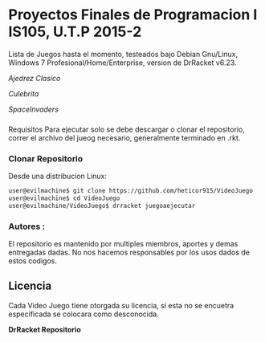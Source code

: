 # Proyectos Finales de Programacion I IS105, U.T.P 2015-2

Lista de Juegos hasta el momento, testeados bajo Debian Gnu/Linux, Windows 7 Profesional/Home/Enterprise, 
version de DrRacket v6.23.

*Ajedrez Clasico*

*Culebrita*

*SpaceInvaders*


### 
Requisitos
Para ejecutar solo se debe descargar o clonar el repositorio, correr el archivo del jueog necesario, generalmente terminado en .rkt.


### Clonar Repositorio
Desde una distribucion Linux:

```sh
user@evilmachine$ git clone https://github.com/heticor915/VideoJuego
user@evilmachine$ cd VideoJuego
user@evilmachine/VideoJuego$ drracket juegoaejecutar
```

### Autores :
El repositorio es mantenido por multiples miembros, aportes y demas entregadas dadas.
No nos hacemos responsables por los usos dados de estos codigos.

Licencia
----
Cada Video Juego tiene otorgada su licencia, si esta no se encuetra
especificada se colocara como desconocida.

**DrRacket Repositorio**
